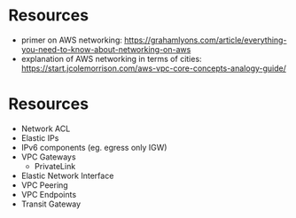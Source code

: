 
# Resources
- primer on AWS networking: https://grahamlyons.com/article/everything-you-need-to-know-about-networking-on-aws
- explanation of AWS networking in terms of cities: https://start.jcolemorrison.com/aws-vpc-core-concepts-analogy-guide/

# Resources
- Network ACL
- Elastic IPs
- IPv6 components (eg. egress only IGW)
- VPC Gateways
    - PrivateLink
- Elastic Network Interface
- VPC Peering
- VPC Endpoints
- Transit Gateway
